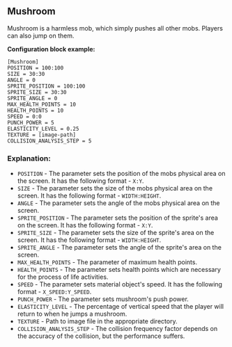  ## Mushroom

 Mushroom is a harmless mob, which simply pushes all other mobs. Players can also jump on them.

 **Configuration block example:**

    [Mushroom]
    POSITION = 100:100
    SIZE = 30:30
    ANGLE = 0
    SPRITE_POSITION = 100:100
    SPRITE_SIZE = 30:30
    SPRITE_ANGLE = 0
    MAX_HEALTH_POINTS = 10
    HEALTH_POINTS = 10
    SPEED = 0:0
    PUNCH_POWER = 5
    ELASTICITY_LEVEL = 0.25
    TEXTURE = [image-path]
    COLLISION_ANALYSIS_STEP = 5

 ### Explanation:

 * `POSITION` - The parameter sets the position of the mobs physical area on the screen. It has the following format - `X:Y`.
 * `SIZE` - The parameter sets the size of the mobs physical area on the screen. It has the following format - `WIDTH:HEIGHT`.
 * `ANGLE` - The parameter sets the angle of the mobs physical area on the screen.
 * `SPRITE_POSITION` - The parameter sets the position of the sprite's area on the screen. It has the following format - `X:Y`.
 * `SPRITE_SIZE` - The parameter sets the size of the sprite's area on the screen. It has the following format - `WIDTH:HEIGHT`.
 * `SPRITE_ANGLE` - The parameter sets the angle of the sprite's area on the screen.
 * `MAX_HEALTH_POINTS` - The parameter of maximum health points.
 * `HEALTH_POINTS` - The parameter sets health points which are necessary for the process of life activities.
 * `SPEED` - The parameter sets material object's speed. It has the following format - `X_SPEED:Y_SPEED`.
 * `PUNCH_POWER` - The parameter sets mushroom's push power.
 * `ELASTICITY_LEVEL` - The percentage of vertical speed that the player will return to when he jumps a mushroom.
 * `TEXTURE` - Path to image file in the appropriate directory.
 * `COLLISION_ANALYSIS_STEP` - The collision frequency factor depends on the accuracy of the collision, but the performance suffers.